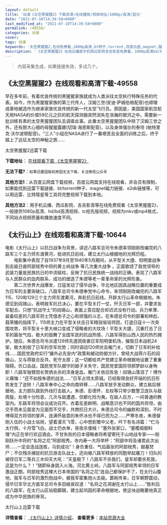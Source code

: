 ```yaml
---
layout: default
title: '动漫《太空黑猩猩2》下载资源/在线播放/视频地址/1080p/高清/蓝光'
date: "2021-07-10T14:39:58+0800"
last_modified_at: "2021-07-10T14:39:58+0800"
permalink: /49558/
categories: 动漫
cover:
tags: 动漫
keywords: '太空黑猩猩2,在线免费看,1080p高清,bt种子,torrent,百度云盘,magnet,磁力链,迅雷下载资源'
description: '《太空黑猩猩2》在线云播放手机西瓜影院吉吉影音免费看，1080p高清bd/hd未删减完整版和tc抢先枪版，mkv/mp4格式，附带bt/torrent种子、magnet/磁力链、百度云盘、网盘资源迅雷下载链接'
---
```


>内容采集生成，如果链接失效，多试几个。


## 《太空黑猩猩2》在线观看和高清下载-49558

早在多年前，有着优良传统的黑猩猩家族就成为人类派往太空执行特殊任务的代表。如今，作为黑猩猩家族的第三代传人，汉姆三世(安迪·萨姆伯格配音)也顺理成章地被选作为继承家族优良传统的新一代太空飞行员。原因是，美国国家航空航天局NASA的价值59亿元之巨的航天探测器突然消失在浩瀚的银河之中。需要新一批训练有素的太空黑猩猩团队去调查此事。此番太空黑猩猩团队中除了汉姆三世之外，还有胆大心细的母猩猩露娜(切瑞·海恩斯配音)，以及身体强壮的泰坦 (帕特里克·沃尔波顿配音)。&ldquo;三人”小组在NASA进行了一番艰苦且全面的训练之后，终于踏上了远征太空的神秘之旅……


太空黑猩猩2迅雷下载

**下载地址**： [在线观看下载 《太空黑猩猩2》](https://www.993dy.com//vod-detail-id-4044.html) 


**无法下载?**：`如果迅雷因版权原因无法下载，关注微信公众号 `

**其他方法1**：从百度云网盘下载视频，百度云网盘支持在线观看，非会员有限制，如果能找到迅雷下载链接、bt/torrent种子、magnet磁力链接、e2dk链接等，可以用迅雷、比特彗星等工具将完整视频下载到本地。

**其他方法2**：用手机云播、西瓜影院、吉吉影音等在线免费观看《太空黑猩猩2》，一般提供1080p高清、hd/bd高清视频、tc抢先版视频，视频为mkv或mp4格式，不同站点视频质量和播放速度不同。


## 《太行山上》在线观看和高清下载-10644

电影《太行山上》以抗日战争为背景，讲述八路军总司令朱德率领刚刚改编完的八路军三个主力师东渡黄河，挺进抗日前线，建立太行山根据地的光辉历程。<br />　　电影集中表现了自1937年9月至1940年5月期间，从平型关大捷、阳明堡战争 到击毙日酋阿部规秀中将的黄土岭战争 等几次重大战争 ，正面歌颂了我党领导的武装力量是民族抗日的中流砥柱，反映了抗日民族统一战线的正确，表现了八路军与人民群众的血肉联系，成功的塑造了朱德等老一辈革命家的光辉形象。<br />　　第二次世界大战爆发，日寇发动了侵华战争，华北地区因其战略位置的重要成为日军的主要突破口。八路军总司令朱德奉党中心命令，率领刚刚改编完的八路军115、120和129三个主力师东渡黄河，奔赴抗日前线，开辟太行山革命根据地。朱德见到阎锡山，表明我军抗日决心，要在平型关打一仗，歼灭日军一部，并要求友军配合。只想&ldquo;抗战守土”的阎锡山，表面上答应配合却迟迟没有行动。兵力单薄、装备较差的八路军将士凭借赤子之心和顽强的斗志，在朱德总司令的部署和林彪、聂荣臻的指挥下，115师主力在平型关伏击日军精锐坂垣师团，打退日寇十一次突围攻势，将平型关十里大峡口变成了侵略者的大坟场！平型关大捷，沉重打击了日军的嚣张气焰，极大的鼓舞了全国军民的抗战热情，八路军得到山西人民的热烈拥护。随后，朱德总司令派遣129师先遣团夜袭日军阳明堡机场，摧毁日本战机24架，极大削弱了日军的空军优势；同时调动120师伏击雁门关，切断了日军的补给线……国民党政府实行&ldquo;攘外必先安内”政策和被动防御方针，曾经大战蒋介石的阎锡山，又与蒋联合反共，死守太原；这一切都给共产党建立革命根据地设置了重重阻碍。忻口会战，国民党军队据守的娘子关失守，国民党爱国将领郝梦龄以身殉职！八路军独臂团长贺炳炎杀的浑身是血，雁门关依旧告急！阎锡山落泪了！傅作义痛悔：&ldquo;还不如按朱德的战法&hellip;…”日军占领太原城。已经取得良好开端的抗日形势发生了逆转！八路军奉中心之命向南转移&hellip;…八路军放手发动群众，建立敌后根据地，主力部队跳到外线打击敌人。朱德、彭德怀、左权等只带少数警卫连队与敌周旋，处境十分险恶，几次与敌遭遇，但都化险为夷。在敌人后方，一间普通的教室内。东路军将领会议成功召开。衣着反差鲜明、战略意识也不同的国共将领，由交手而未见面变为见面而不交手，共商抗日大计。朱德总司令的幽默和深刻，不时博得双方将领的掌声，连满怀敌意的朱怀冰也不得已而为之&hellip;…严寒冬夜，朱德替刚入伍的小战士站岗，望着漫天飞雪，心中想到蜀中父老，吟下有名诗篇：&ldquo;伫马太行侧，十月雪飞白。战士仍衣单，夜夜杀倭贼！&rdquo;塞外张家口，“塞樱阁御料理”内正在举行欢迎酒会。不甘失败的日本侵略者将希望寄托于山地战专家——刚刚跃升中将的&ldquo;名将之花”阿部规秀。寺内寿一大将举杯：&ldquo;阿部中将及诸君此次出师&hellip;…一定会连战连胜，马到成功&rdquo;！身负重任、气焰嚣张的阿部规秀，掘墓焚尸；不仅残杀捕捉的抗日游击队战士，还向被八路军释放的同胞举起屠刀！归队的被俘日军二等兵三木仰天大吼：“天皇殿下！八路军不杀我们，皇军却要杀死我，这是为什么？！&rdquo;随即纵身跳入火海。河北黄土岭。八路军与阿部规秀率领的日军激战正酣。阿部规秀这棵大日本帝国的“名将之花”连自己都保护不了，在太行山腹地，我军与日军的激烈炮战中，被我军密集炮火击毙。噩耗传来，日军朝野震动，侵华日军华北方面军总司令多田峻哀叹道：&ldquo;名将之花凋谢在太行山上&hellip;…”胜利后的八路军，在太行山区站稳脚跟，建立起巩固的革命根据地，使这块战略要地真正成为中华民族的脊背。


太行山上迅雷下载

**详情查看**： [《太行山上》详情介绍](/movie/10644/)， **查看更多**：[本站资源大全](/movie/t/all/)

